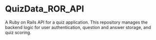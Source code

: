 # QuizData_ROR_API
A Ruby on Rails API for a quiz application. This repository manages the backend logic for user authentication, question and answer storage, and quiz scoring.
